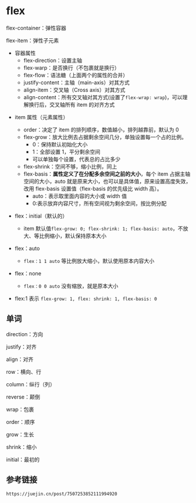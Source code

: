 # flex

flex-container：弹性容器

flex-item：弹性子元素

- 容器属性
  - flex-direction：设置主轴
  - flex-warp：是否换行（不包裹就是换行）
  - flex-flow：语法糖（上面两个的属性的合并）
  - justify-content：主轴（main-axis）对其方式
  - align-item：交叉轴（Cross axis）对其方式
  - align-content：所有交叉轴对其方式(设置了`flex-wrap: wrap`)，可以理解换行后，交叉轴所有 item 的对齐方式

* item 属性（元素属性）

  - order：决定了 item 的排列顺序，数值越小，排列越靠前，默认为 0

  * flex-grow：放大比例去占据剩余空间几分，单独设置每一个占的比例。
    - 0：保持默认初始化大小
    - 1：全部设置 1，平分剩余空间
    - 可以单独每个设置，代表总的占比多少
  * flex-shrink：空间不够，缩小比例，同上
  * flex-basis：**属性定义了在分配多余空间之前的大小**，每个 item 占据主轴空间的大小，auto 就是原来大小，也可以是具体值，原来设置高度失效，改用 flex-basis 设置值（flex-basis 的优先级比 width 高）。
    - auto：表示取里面内容的大小或 width 值
    - 0:表示放弃内容尺寸，所有空间视为剩余空间，按比例分配

* flex：initial（默认的）

  - item 默认值`flex-grow: 0; flex-shrink: 1; flex-basis: auto`，不放大、等比例缩小，默认保持原本大小

* flex：auto

  - `flex：1 1 auto` 等比例放大缩小，默认使用原本内容大小

* flex：none

  - `flex：0 0 auto` 没有缩放，就是原本大小

* flex:1 表示 `flex-grow: 1, flex: shrink: 1, flex-basis: 0`

## 单词

direction：方向

justify：对齐

align：对齐

row：横向、行

column：纵行（列）

reverse：颠倒

wrap：包裹

order：顺序

grow：生长

shrink：缩小

initial：最初的

## 参考链接

```http
https://juejin.cn/post/7507253852111994920
```

